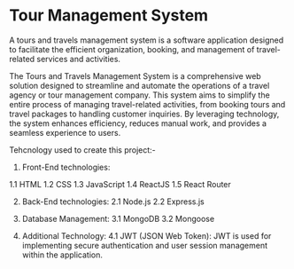 # Tour Management System
A tours and travels management system is a software application designed to facilitate the efficient organization, booking, and management of travel-related services and activities.

The Tours and Travels Management System is a comprehensive web solution designed to streamline and automate the operations of a travel agency or tour management company. This system aims to simplify the entire process of managing travel-related activities, from booking tours and travel packages to handling customer inquiries. By leveraging technology, the system enhances efficiency, reduces manual work, and provides a seamless experience to users.



Tehcnology used to create this project:-

1.	Front-End technologies:

1.1 HTML
1.2 CSS
1.3 JavaScript
1.4 ReactJS
1.5 React Router

2.	Back-End technologies:
2.1 Node.js
2.2 Express.js


3.	Database Management:
3.1 MongoDB
3.2 Mongoose


4.	Additional Technology:
4.1 JWT (JSON Web Token):
    	   JWT is used for implementing secure authentication and user session management
    within the application.


